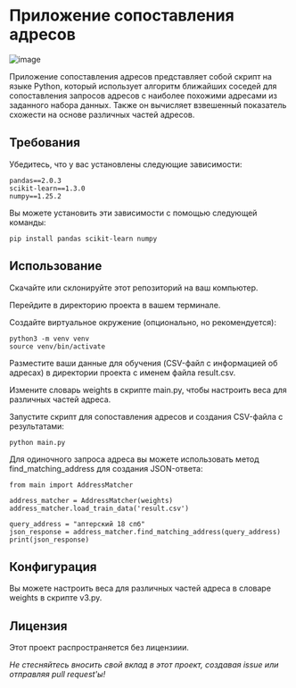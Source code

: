 # Приложение сопоставления адресов
![image](https://github.com/oktober13/hack_ai_25082023/assets/114009321/81f47873-bffd-4fec-b83a-9ef7bcd0c895)

Приложение сопоставления адресов представляет собой скрипт на языке Python, 
который использует алгоритм ближайших соседей для сопоставления запросов адресов 
с наиболее похожими адресами из заданного набора данных. 
Также он вычисляет взвешенный показатель схожести на основе различных частей адресов.

## Требования

Убедитесь, что у вас установлены следующие зависимости:
```
pandas==2.0.3
scikit-learn==1.3.0
numpy==1.25.2
```

Вы можете установить эти зависимости с помощью следующей команды:
```
pip install pandas scikit-learn numpy
```

## Использование

Скачайте или склонируйте этот репозиторий на ваш компьютер.

Перейдите в директорию проекта в вашем терминале.

Создайте виртуальное окружение (опционально, но рекомендуется):

```
python3 -m venv venv
source venv/bin/activate
```

Разместите ваши данные для обучения (CSV-файл с информацией об адресах) в директории проекта с именем файла result.csv.

Измените словарь weights в скрипте main.py, чтобы настроить веса для различных частей адреса.

Запустите скрипт для сопоставления адресов и создания CSV-файла с результатами:

```
python main.py
```

Для одиночного запроса адреса вы можете использовать метод find_matching_address для создания JSON-ответа:

```
from main import AddressMatcher

address_matcher = AddressMatcher(weights)
address_matcher.load_train_data('result.csv')

query_address = "аптерский 18 спб"
json_response = address_matcher.find_matching_address(query_address)
print(json_response)
```

## Конфигурация

Вы можете настроить веса для различных частей адреса в словаре weights в скрипте v3.py.


## Лицензия

Этот проект распространяется без лицензиии.

*Не стесняйтесь вносить свой вклад в этот проект, создавая issue или отправляя pull request'ы!*

